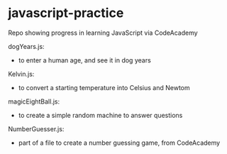 # javascript-practice
Repo showing progress in learning JavaScript via CodeAcademy

dogYears.js:
- to enter a human age, and see it in dog years

Kelvin.js:
- to convert a starting temperature into Celsius and Newtom

magicEightBall.js:
- to create a simple random machine to answer questions

NumberGuesser.js:
- part of a file to create a number guessing game, from CodeAcademy
